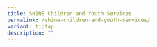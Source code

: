 ```yaml
---
title: SHINE Children and Youth Services
permalink: /shine-children-and-youth-services/
variant: tiptap
description: ""
---
```

